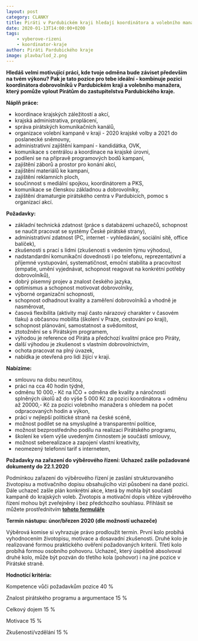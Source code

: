 ```yaml
---
layout: post
category: CLANKY
title: Piráti v Pardubickém kraji hledají koordinátora a volebního manažera
date: 2020-01-13T14:00:00+0200
tags: 
    - vyberove-rizeni
    - koordinator-kraje
author: Piráti Pardubického kraje
image: plavba/lod_2.png
---
```


**Hledáš velmi motivující práci, kde tvoje odměna bude záviset především na tvém výkonu? Pak je tato pozice pro tebe ideální - kombinuje pozici koordinátora dobrovolníků v Pardubickém kraji a volebního manažera, který pomůže vplout Pirátům do zastupitelstva Pardubického kraje.**


**Náplň práce:**

- koordinace krajských záležitostí a akcí,
- krajská administrativa, proplácení,
- správa pirátských komunikačních kanálů,
- organizace volební kampaně v kraji - 2020 krajské volby a 2021 do poslanecké sněmovny,
- administrativní zajištění kampaní - kandidátka, OVK,
- komunikace s centrálou a koordinace na krajské úrovni,
- podílení se na přípravě programových bodů kampaní,
- zajištění záborů a prostor pro konání akcí,
- zajištění materiálů ke kampani,
- zajištění reklamních ploch,
- součinnost s mediální spojkou, koordinátorem a PKS,
- komunikace se členskou základnou a dobrovolníky,
- zajištění dramaturgie pirátského centra v Pardubicích, pomoc s organizací akcí.

**Požadavky:**

- základní technická zdatnost (práce s databázemi uchazečů, schopnost se naučit pracovat se systémy České pirátské strany),
- administrativní zdatnost (PC, internet - vyhledávání, sociální sítě, office balíček),
- zkušenosti s prací s lidmi (zkušenosti s vedením týmu výhodou),
- nadstandardní komunikační dovednosti i po telefonu, reprezentativní a příjemné vystupování, systematičnost, emoční stabilita a pracovitost (empatie, umění vyjednávat, schopnost reagovat na konkrétní potřeby dobrovolníků),
- dobrý písemný projev a znalost českého jazyka,
- optimismus a schopnost motivovat dobrovolníky,
- výborné organizační schopnosti,
- schopnost odhadnout kvality a zaměření dobrovolníků a vhodně je nasměrovat,
- časová flexibilita (aktivity mají často nárazový charakter v časovém tlaku) a občasnou mobilita (školení v Praze, cestování po kraji),
- schopnost plánování, samostatnost a svědomitost,
- ztotožnění se s Pirátským programem,
- výhodou je reference od Piráta a předchozí kvalitní práce pro Piráty,
- další výhodou je zkušenost s vlastním dobrovolnictvím,
- ochota pracovat na plný úvazek,
- nabídka je otevřená pro lidi žijící v kraji.


**Nabízíme:**

- smlouvu na dobu neurčitou,
- práci na cca 40 hodin týdně,
- odměnu 10 000,- Kč na IČO + odměna dle kvality a náročnosti splněných úkolů až do výše 5 000 Kč za pozici koordinátora + odměnu až 20000,- Kč za pozici volebního manažera s ohledem na počet odpracovaných hodin a výkon,
- práci v nejlepší politické straně na české scéně,
- možnost podílet se na smysluplné a transparentní politice,
- možnost bezprostředního podílu na realizaci Pirátského programu,
- školení ke všem výše uvedeným činnostem je součástí smlouvy,
- možnost seberealizace a zapojení vlastní kreativity,
- neomezený telefonní tarif s internetem,


**Požadavky na zařazení do výběrového řízení:
Uchazeč zašle požadované dokumenty do 22.1.2020**


Podmínkou zařazení do výběrového řízení je zaslání strukturovaného životopisu a motivačního dopisu obsahujícího vizi působení na dané pozici. Dále uchazeč zašle plán konkrétní akce, která by mohla být součástí kampaně do krajských voleb. Životopis a motivační dopis vítěze výběrového řízení mohou být zveřejněny i bez předchozího souhlasu.
Přihlásit se můžete prostřednitvím **[tohoto formuláře](http://www.lmcg2.com/pd/1442227421/?rps=202)**


**Termín nástupu: únor/březen 2020 (dle možností uchazeče)**


Výběrová komise si vyhrazuje právo prodloužit termín. První kolo probíhá vyhodnocením životopisu, motivace a dosavadní zkušenosti. Druhé kolo je realizované formou praktického ověření požadovaných kriterií. Třetí kolo probíhá formou osobního pohovoru. Uchazeč, který úspěšně absolvoval druhé kolo, může být pozván do třetího kola (pohovor) i na jiné pozice v Pirátské straně.


**Hodnotící kritéria:**

Kompetence vůči požadavkům pozice 40 %

Znalost pirátského programu a argumentace 15 %

Celkový dojem 15 %

Motivace 15 %

Zkušenosti/vzdělání 15 %
